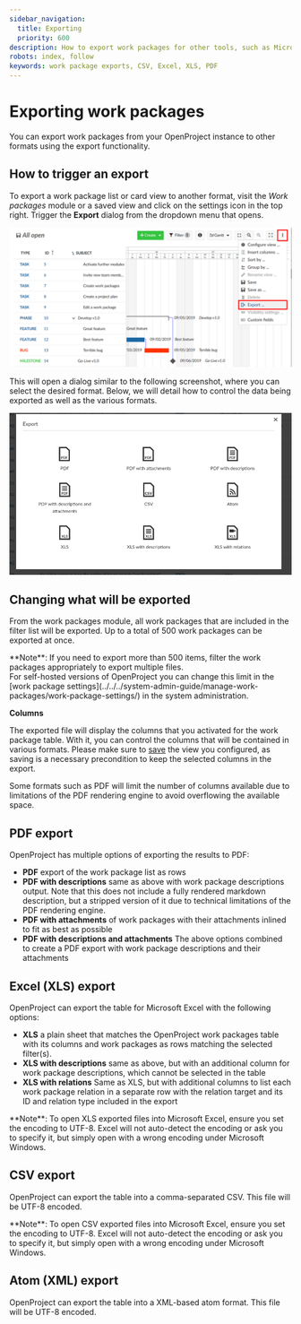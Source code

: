 ```yaml
---
sidebar_navigation:
  title: Exporting
  priority: 600
description: How to export work packages for other tools, such as Microsoft Excel
robots: index, follow
keywords: work package exports, CSV, Excel, XLS, PDF
---
```


# Exporting work packages

You can export work packages from your OpenProject instance to other formats using the export functionality. 



## How to trigger an export

To export a work package list or card view to another format, visit the *Work packages* module or a saved view and click on the settings icon in the top right. Trigger the **Export** dialog from the dropdown menu that opens.

![Exporting from the table](export-gantt-chart.png)

This will open a dialog similar to the following screenshot, where you can select the desired format. Below, we will detail how to control the data being exported as well as the various formats.



![The export dialog](dialog.png)



## Changing what will be exported

From the work packages module, all work packages that are included in the filter list will be exported. Up to a total of 500 work packages can be exported at once.

<div class="alert alert-info" role="alert">
**Note**: If you need to export more than 500 items, filter the work packages appropriately to export multiple files.
</div>
For self-hosted versions of OpenProject you can change this limit in the [work package settings](../../../system-admin-guide/manage-work-packages/work-package-settings/) in the system administration.


**Columns**

The exported file will display the columns that you activated for the work package table. With it, you can control the columns that will be contained in various formats. Please make sure to [save](../work-package-table-configuration/#save-work-package-views) the view you configured, as saving is a necessary precondition to keep the selected columns in the export.

Some formats such as PDF will limit the number of columns available due to limitations of the PDF rendering engine to avoid overflowing the available space.



## PDF export

OpenProject has multiple options of exporting the results to PDF:



- **PDF** export of the work package list as rows
- **PDF with descriptions** same as above with work package descriptions output. Note that this does not include a fully rendered markdown description, but a stripped version of it due to technical limitations of the PDF rendering engine.
- **PDF with attachments** of work packages with their attachments inlined to fit as best as possible
- **PDF with descriptions and attachments** The above options combined to create a PDF export with work package descriptions and their attachments



## Excel (XLS) export

OpenProject can export the table for Microsoft Excel with the following options:

- **XLS** a plain sheet that matches the OpenProject work packages table with its columns and work packages as rows matching the selected filter(s).
- **XLS with descriptions** same as above, but with an additional column for work package descriptions, which cannot be selected in the table
- **XLS with relations** Same as XLS, but with additional columns to list each work package relation in a separate row with the relation target and its ID and relation type included in the export

<div class="alert alert-info" role="alert">
**Note**: To open XLS exported files into Microsoft Excel, ensure you set the encoding to UTF-8. Excel will not auto-detect the encoding or ask you to specify it, but simply open with a wrong encoding under Microsoft Windows.
</div>



## CSV export

OpenProject can export the table into a comma-separated CSV. This file will be UTF-8 encoded.



<div class="alert alert-info" role="alert">
**Note**: To open CSV exported files into Microsoft Excel, ensure you set the encoding to UTF-8. Excel will not auto-detect the encoding or ask you to specify it, but simply open with a wrong encoding under Microsoft Windows.
</div>



## Atom (XML) export

OpenProject can export the table into a XML-based atom format. This file will be UTF-8 encoded.

